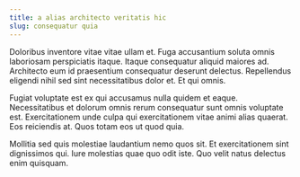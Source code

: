 ```yaml
---
title: a alias architecto veritatis hic
slug: consequatur quia
---
```


Doloribus inventore vitae vitae ullam et. Fuga accusantium soluta omnis laboriosam perspiciatis itaque. Itaque consequatur aliquid maiores ad. Architecto eum id praesentium consequatur deserunt delectus. Repellendus eligendi nihil sed sint necessitatibus dolor et. Et qui omnis.

Fugiat voluptate est ex qui accusamus nulla quidem et eaque. Necessitatibus et dolorum omnis rerum consequatur sunt omnis voluptate est. Exercitationem unde culpa qui exercitationem vitae animi alias quaerat. Eos reiciendis at. Quos totam eos ut quod quia.

Mollitia sed quis molestiae laudantium nemo quos sit. Et exercitationem sint dignissimos qui. Iure molestias quae quo odit iste. Quo velit natus delectus enim quisquam.

